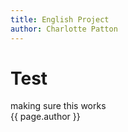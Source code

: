 ```yaml
---
title: English Project
author: Charlotte Patton
---
```

# Test
making sure this works<br>
{{ page.author }}
